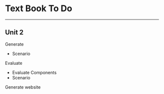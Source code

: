 # Text Book To Do

---

## Unit 2

Generate

- Scenario

Evaluate

- Evaluate Components
- Scenario

Generate website